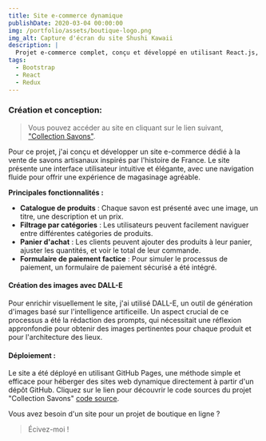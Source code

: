 ```yaml
---
title: Site e-commerce dynamique
publishDate: 2020-03-04 00:00:00
img: /portfolio/assets/boutique-logo.png
img_alt: Capture d'écran du site Shushi Kawaii
description: |
  Projet e-commerce complet, conçu et développé en utilisant React.js, dédié à la vente de savons.
tags:
  - Bootstrap
  - React
  - Redux
---
```


### Création et conception:

> Vous pouvez accéder au site en cliquant sur le lien suivant, <a href="https://mimiecmoua.github.io/soaps/">"Collection Savons"</a>.

Pour ce projet, j'ai conçu et développer un site e-commerce dédié à la vente de savons artisanaux inspirés par l'histoire de France. Le site
présente une interface utilisateur intuitive et élégante, avec une navigation fluide pour offrir une expérience de magasinage agréable.

**Principales fonctionnalités :**

- **Catalogue de produits** : Chaque savon est présenté avec une image, un titre, une description et un prix.
- **Filtrage par catégories** : Les utilisateurs peuvent facilement naviguer entre différentes catégories de produits.
- **Panier d'achat** : Les clients peuvent ajouter des produits à leur panier, ajuster les quantités, et voir le total de leur commande.
- **Formulaire de paiement factice** : Pour simuler le processus de paiement, un formulaire de paiement sécurisé a été intégré.

#### Création des images avec DALL-E

Pour enrichir visuellement le site, j'ai utilisé DALL-E, un outil de génération d'images basé sur l'intelligence artificeille. Un aspect crucial de ce processus a été la rédaction des prompts, qui nécessitait une réflexion appronfondie pour obtenir des images pertinentes pour chaque produit et pour l'architecture des lieux.

#### Déploiement :

Le site a été déployé en utilisant GitHub Pages, une méthode simple et efficace pour héberger des sites web dynamique directement à partir d'un dépôt GitHub.
Cliquez sur le lien pour découvrir le code sources du projet "Collection Savons" <a href="https://github.com/mimiecmoua/soaps/">code source</a>.

Vous avez besoin d'un site pour un projet de boutique en ligne ?

> Écivez-moi !

